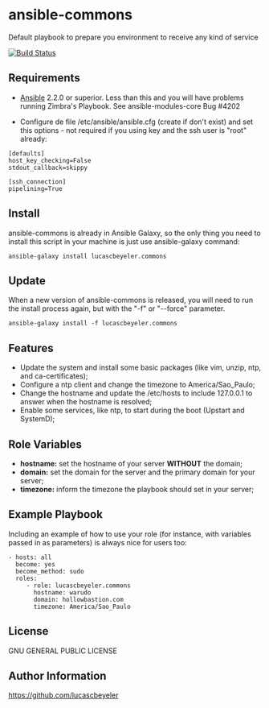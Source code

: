 ansible-commons
=========

Default playbook to prepare you environment to receive any kind of service

[![Build Status](https://travis-ci.org/lucascbeyeler/ansible-commons.svg?branch=master)](https://travis-ci.org/lucascbeyeler/ansible-commons)

Requirements
------------

* [Ansible](https://github.com/ansible/ansible) 2.2.0 or superior. Less than this and you will have problems running Zimbra's Playbook. See ansible-modules-core Bug #4202

* Configure de file /etc/ansible/ansible.cfg (create if don't exist) and set this options - not required if you using key and the ssh user is "root" already:
```
[defaults]
host_key_checking=False
stdout_callback=skippy

[ssh_connection]
pipelining=True
```

Install
--------------
ansible-commons is already in Ansible Galaxy, so the only thing you need to install this script in your machine is just use ansible-galaxy command:

```
ansible-galaxy install lucascbeyeler.commons
```

Update
--------------
When a new version of ansible-commons is released, you will need to run the install process again, but with the "-f" or "--force" parameter.

```
ansible-galaxy install -f lucascbeyeler.commons
```

Features
--------------

* Update the system and install some basic packages (like vim, unzip, ntp, and ca-certificates);
* Configure a ntp client and change the timezone to America/Sao_Paulo;
* Change the hostname and update the /etc/hosts to include 127.0.0.1 to answer when the hostname is resolved;
* Enable some services, like ntp, to start during the boot (Upstart and SystemD);


Role Variables
--------------

* **hostname:** set the hostname of your server **WITHOUT** the domain;
* **domain:** set the domain for the server and the primary domain for your server;
* **timezone:** inform the timezone the playbook should set in your server;

Example Playbook
----------------

Including an example of how to use your role (for instance, with variables passed in as parameters) is always nice for users too:

```
- hosts: all
  become: yes
  become_method: sudo
  roles:
     - role: lucascbeyeler.commons
       hostname: warudo
       domain: hollowbastion.com
       timezone: America/Sao_Paulo
```

License
-------

GNU GENERAL PUBLIC LICENSE

Author Information
------------------

https://github.com/lucascbeyeler
